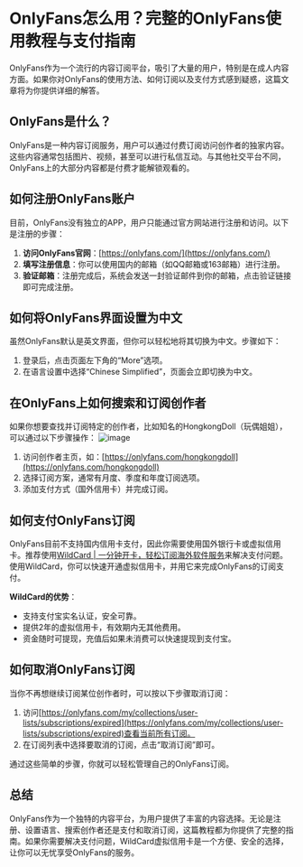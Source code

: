 # OnlyFans怎么用？完整的OnlyFans使用教程与支付指南

OnlyFans作为一个流行的内容订阅平台，吸引了大量的用户，特别是在成人内容方面。如果你对OnlyFans的使用方法、如何订阅以及支付方式感到疑惑，这篇文章将为你提供详细的解答。

## OnlyFans是什么？

OnlyFans是一种内容订阅服务，用户可以通过付费订阅访问创作者的独家内容。这些内容通常包括图片、视频，甚至可以进行私信互动。与其他社交平台不同，OnlyFans上的大部分内容都是付费才能解锁观看的。

## 如何注册OnlyFans账户

目前，OnlyFans没有独立的APP，用户只能通过官方网站进行注册和访问。以下是注册的步骤：

1. **访问OnlyFans官网**：[https://onlyfans.com/](https://onlyfans.com/)
2. **填写注册信息**：你可以使用国内的邮箱（如QQ邮箱或163邮箱）进行注册。
3. **验证邮箱**：注册完成后，系统会发送一封验证邮件到你的邮箱，点击验证链接即可完成注册。

## 如何将OnlyFans界面设置为中文

虽然OnlyFans默认是英文界面，但你可以轻松地将其切换为中文。步骤如下：

1. 登录后，点击页面左下角的“More”选项。
2. 在语言设置中选择“Chinese Simplified”，页面会立即切换为中文。

## 在OnlyFans上如何搜索和订阅创作者

如果你想要查找并订阅特定的创作者，比如知名的HongkongDoll（玩偶姐姐），可以通过以下步骤操作：
![image](https://github.com/user-attachments/assets/e2d665dd-2bda-4316-b6d6-1bc4fdd20448)

1. 访问创作者主页，如：[https://onlyfans.com/hongkongdoll](https://onlyfans.com/hongkongdoll)
2. 选择订阅方案，通常有月度、季度和年度订阅选项。
3. 添加支付方式（国外信用卡）并完成订阅。

## 如何支付OnlyFans订阅

OnlyFans目前不支持国内信用卡支付，因此你需要使用国外银行卡或虚拟信用卡。推荐使用[WildCard | 一分钟开卡，轻松订阅海外软件服务](https://bit.ly/WildCardo)来解决支付问题。使用WildCard，你可以快速开通虚拟信用卡，并用它来完成OnlyFans的订阅支付。

**WildCard的优势**：
- 支持支付宝实名认证，安全可靠。
- 提供2年的虚拟信用卡，有效期内无其他费用。
- 资金随时可提现，充值后如果未消费可以快速提现到支付宝。

## 如何取消OnlyFans订阅

当你不再想继续订阅某位创作者时，可以按以下步骤取消订阅：

1. 访问[https://onlyfans.com/my/collections/user-lists/subscriptions/expired](https://onlyfans.com/my/collections/user-lists/subscriptions/expired)查看当前所有订阅。
2. 在订阅列表中选择要取消的订阅，点击“取消订阅”即可。

通过这些简单的步骤，你就可以轻松管理自己的OnlyFans订阅。

## 总结

OnlyFans作为一个独特的内容平台，为用户提供了丰富的内容选择。无论是注册、设置语言、搜索创作者还是支付和取消订阅，这篇教程都为你提供了完整的指南。如果你需要解决支付问题，WildCard虚拟信用卡是一个方便、安全的选择，让你可以无忧享受OnlyFans的服务。
